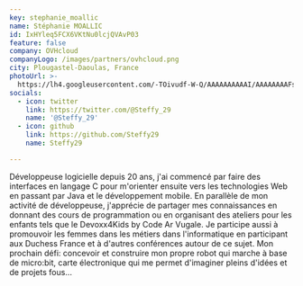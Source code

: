 ```yaml
---
key: stephanie_moallic
name: Stéphanie MOALLIC
id: IxHYleq5FCX6VKtNu0lcjQVAvP03
feature: false
company: OVHcloud
companyLogo: /images/partners/ovhcloud.png
city: Plougastel-Daoulas, France
photoUrl: >-
  https://lh4.googleusercontent.com/-TOivudf-W-Q/AAAAAAAAAAI/AAAAAAAAFsc/5xAYoi80dzw/photo.jpg
socials:
  - icon: twitter
    link: https://twitter.com/@Steffy_29
    name: '@Steffy_29'
  - icon: github
    link: https://github.com/Steffy29
    name: Steffy29

---
```


Développeuse logicielle depuis 20 ans, j'ai commencé par faire des interfaces en langage C pour m'orienter ensuite vers les technologies Web en passant par Java et le développement mobile. 
En parallèle de mon activité de développeuse, j'apprécie de partager mes connaissances en donnant des cours de programmation ou en organisant des ateliers pour les enfants tels que le Devoxx4Kids by Code Ar Vugale. 
Je participe aussi à promouvoir les femmes dans les métiers dans l'informatique en participant aux Duchess France et à d'autres conférences autour de ce sujet. 
Mon prochain défi: concevoir et construire mon propre robot qui marche à base de micro:bit, carte électronique qui me permet d'imaginer pleins d'idées et de projets fous...